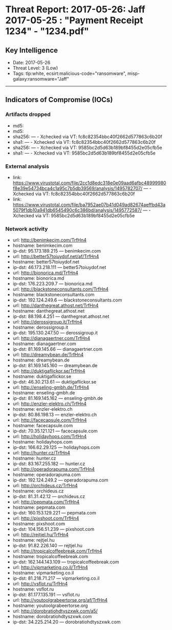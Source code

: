 # Threat Report: 2017-05-26: Jaff 2017-05-25 : "Payment Receipt 1234" - "1234.pdf"


## Key Intelligence
* Date: 2017-05-26
* Threat Level: 3 (Low)
* Tags: tlp:white, ecsirt:malicious-code="ransomware", misp-galaxy:ransomware="Jaff"

---

## Indicators of Compromise (IOCs)
### Artifacts dropped
* md5: <md5>
* md5: <md5>
* sha256: <sha256> — - Xchecked via VT: fc8c82354bbc40f2662d577863c6b20f
* sha1: <sha1> — - Xchecked via VT: fc8c82354bbc40f2662d577863c6b20f
* sha256: <sha256> — - Xchecked via VT: 9585bc2d5d63b189bf8455d2e05cfb5e
* sha1: <sha1> — - Xchecked via VT: 9585bc2d5d63b189bf8455d2e05cfb5e

### External analysis
* link: https://www.virustotal.com/file/2cc1d8edc318e0e09aad6afbc48999980f8e39e54734bca4c1a95c7b5db39569/analysis/1495782707/ — - Xchecked via VT: fc8c82354bbc40f2662d577863c6b20f
* link: https://www.virustotal.com/file/ba7952ae07b41d049ad82674aeffbd43a5079f1db10a941db6545490c6c386bd/analysis/1495772587/ — - Xchecked via VT: 9585bc2d5d63b189bf8455d2e05cfb5e

### Network activity
* url: http://benimkecim.com/TrfHn4
* hostname: benimkecim.com
* ip-dst: 95.173.189.215 — benimkecim.com
* url: http://better57toiuydof.net/af/TrfHn4
* hostname: better57toiuydof.net
* ip-dst: 46.173.218.111 — better57toiuydof.net
* url: http://bionorica.md/TrfHn4
* hostname: bionorica.md
* ip-dst: 176.223.209.7 — bionorica.md
* url: http://blackstoneconsultants.com/TrfHn4
* hostname: blackstoneconsultants.com
* ip-dst: 192.124.249.6 — blackstoneconsultants.com
* url: http://danthegreat.athost.net/TrfHn4
* hostname: danthegreat.athost.net
* ip-dst: 88.198.4.251 — danthegreat.athost.net
* url: http://derossigroup.it/TrfHn4
* hostname: derossigroup.it
* ip-dst: 195.130.247.50 — derossigroup.it
* url: http://dianagaertner.com/TrfHn4
* hostname: dianagaertner.com
* ip-dst: 81.169.145.66 — dianagaertner.com
* url: http://dreamybean.de/TrfHn4
* hostname: dreamybean.de
* ip-dst: 81.169.145.160 — dreamybean.de
* url: http://duktigaflickor.se/TrfHn4
* hostname: duktigaflickor.se
* ip-dst: 46.30.213.61 — duktigaflickor.se
* url: http://enseling-gmbh.de/TrfHn4
* hostname: enseling-gmbh.de
* ip-dst: 81.169.145.162 — enseling-gmbh.de
* url: http://enzler-elektro.ch/TrfHn4
* hostname: enzler-elektro.ch
* ip-dst: 80.86.198.13 — enzler-elektro.ch
* url: http://facecapsule.com/TrfHn4
* hostname: facecapsule.com
* ip-dst: 70.35.121.121 — facecapsule.com
* url: http://holidayhops.com/TrfHn4
* hostname: holidayhops.com
* ip-dst: 166.62.29.125 — holidayhops.com
* url: http://hunter.cz/TrfHn4
* hostname: hunter.cz
* ip-dst: 83.167.255.182 — hunter.cz
* url: http://operadorapuma.com/TrfHn4
* hostname: operadorapuma.com
* ip-dst: 192.124.249.2 — operadorapuma.com
* url: http://orchideus.cz/TrfHn4
* hostname: orchideus.cz
* ip-dst: 81.31.42.12 — orchideus.cz
* url: http://pepmata.com/TrfHn4
* hostname: pepmata.com
* ip-dst: 160.153.129.221 — pepmata.com
* url: http://pixshoot.com/TrfHn4
* hostname: pixshoot.com
* ip-dst: 104.156.51.239 — pixshoot.com
* url: http://rejtjel.hu/TrfHn4
* hostname: rejtjel.hu
* ip-dst: 91.82.226.140 — rejtjel.hu
* url: http://tropicalcoffeebreak.com/TrfHn4
* hostname: tropicalcoffeebreak.com
* ip-dst: 162.144.143.109 — tropicalcoffeebreak.com
* url: http://vipmarketing.co.il/TrfHn4
* hostname: vipmarketing.co.il
* ip-dst: 81.218.71.217 — vipmarketing.co.il
* url: http://vsflot.ru/TrfHn4
* hostname: vsflot.ru
* ip-dst: 81.177.135.191 — vsflot.ru
* url: http://youtoolgrabeertorse.org/af/TrfHn4
* hostname: youtoolgrabeertorse.org
* url: http://dorobratiohdtyszxwk.com/a5/
* hostname: dorobratiohdtyszxwk.com
* ip-dst: 34.225.214.20 — dorobratiohdtyszxwk.com
